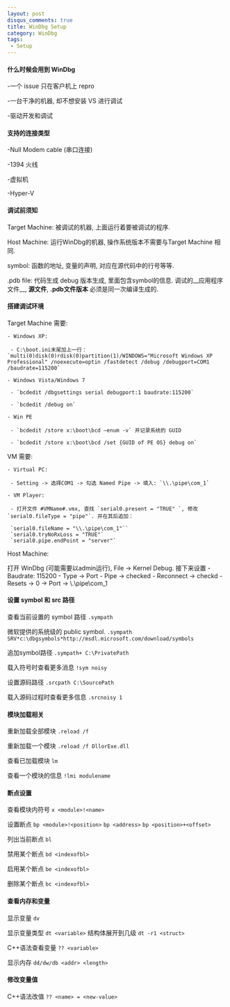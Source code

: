 ```yaml
---
layout: post
disqus_comments: true
title: WinDbg Setup
category: WinDbg
tags:
 - Setup
---
```


#### 什么时候会用到 WinDbg ####

 -一个 issue 只在客户机上 repro

 -一台干净的机器, 却不想安装 VS 进行调试

 -驱动开发和调试

#### 支持的连接类型 ####

 -Null Modem cable (串口连接)

 -1394 火线

 -虚拟机

 -Hyper-V

#### 调试前须知 ####

Target Machine: 被调试的机器, 上面运行着要被调试的程序.

Host Machine: 运行WinDbg的机器, 操作系统版本不需要与Target Machine 相同.

symbol: 函数的地址, 变量的声明, 对应在源代码中的行号等等.

.pdb file: 代码生成 debug 版本生成, 里面包含symbol的信息. 调试的__应用程序文件__, __源文件__, __.pdb文件版本__ 必须是同一次编译生成的.

#### 搭建调试环境 ####

Target Machine 需要: 

	- Windows XP: 

	 - C:\boot.ini末尾加上一行： `multi(0)disk(0)rdisk(0)partition(1)/WINDOWS="Microsoft Windows XP Professional" /noexecute=optin /fastdetect /debug /debugport=COM1 /baudrate=115200`

	- Windows Vista/Windows 7

 	 - `bcdedit /dbgsettings serial debugport:1 baudrate:115200`

 	 - `bcdedit /debug on`

 	- Win PE

 	 - `bcdedit /store x:\boot\bcd –enum -v` 并记录系统的 GUID

 	 - `bcdedit /store x:\boot\bcd /set {GUID of PE OS} debug on`


VM 需要:

	- Virtual PC: 

	 - Setting -> 选择COM1 -> 勾选 Named Pipe -> 填入: `\\.\pipe\com_1`

	- VM Player:

	 - 打开文件 #VMName#.vmx, 查找 `serial0.present = "TRUE" `, 修改 `serial0.fileType = "pipe"`. 并在其后追加： 

	 `serial0.fileName = "\\.\pipe\com_1"``
	 `serial0.tryNoRxLoss = "TRUE"`
	 `serial0.pipe.endPoint = "server"`

Host Machine:

 打开 WinDbg (可能需要以admin运行), File -> Kernel Debug. 接下来设置
 	- Baudrate: 115200
 	- Type -> Port
 	- Pipe -> checked
 	- Reconnect -> checkd
 	- Resets -> 0
 	-> Port -> \\.\pipe\com_1

#### 设置 symbol 和 src 路径 ####

查看当前设置的 symbol 路径
`.sympath`

微软提供的系统级的 public symbol.
`.sympath SRV*c:\dbgsymbols*http://msdl.microsoft.com/download/symbols`

追加symbol路径
`.sympath+ C:\PrivatePath`

载入符号时查看更多消息
`!sym noisy`

设置源码路径
`.srcpath C:\SourcePath`

载入源码过程时查看更多信息
`.srcnoisy 1`


#### 模块加载相关 ####

重新加载全部模块
`.reload /f`

重新加载一个模块
`.reload /f DllorExe.dll`

查看已加载模块
`lm`

查看一个模块的信息
`!lmi modulename`

#### 断点设置 ####

查看模块内符号
`x <module>!<name>`

设置断点
`bp <module>!<position>`
`bp <address>`
`bp <position>+<offset>`

列出当前断点
`bl`

禁用某个断点
`bd <indexofbl>`

启用某个断点
`be <indexofbl>`


删除某个断点
`bc <indexofbl>`


#### 查看内存和变量 ####

显示变量
`dv`

显示变量类型
`dt <variable>`
结构体展开到几级
`dt -r1 <struct>`

C++语法查看变量
`?? <variable>`

显示内存
`dd/dw/db <addr> <length>`

#### 修改变量值 ####

C++语法改值
`?? <name> = <new-value>`
